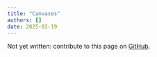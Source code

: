 ```yaml
---
title: "Canvases"
authors: []
date: 2025-02-19
---
```


Not yet written: contribute to this page on [GitHub](https://github.com/Diminim/love-cookbook).